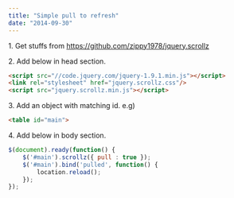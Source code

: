 ```yaml
---
title: "Simple pull to refresh"
date: "2014-09-30"
---
```


1\. Get stuffs from https://github.com/zippy1978/jquery.scrollz

2\. Add below in head section.

```html
<script src="//code.jquery.com/jquery-1.9.1.min.js"></script>
<link rel="stylesheet" href="jquery.scrollz.css"/>
<script src="jquery.scrollz.min.js"></script>
```

3\. Add an object with matching id. e.g)

```html
<table id="main">
```

4\. Add below in body section.

```javascript
$(document).ready(function() { 
    $('#main').scrollz({ pull : true }); 
    $('#main').bind('pulled', function() { 
        location.reload();
    });
});
```
